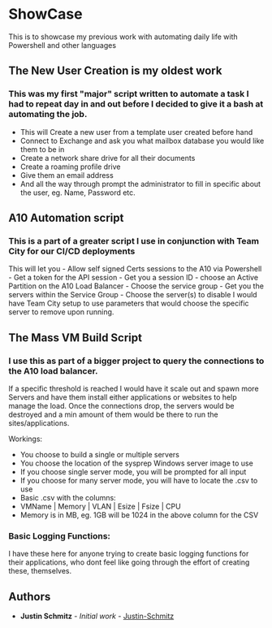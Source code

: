 # ShowCase
This is to showcase my previous work with automating daily life with Powershell and other languages
## The New User Creation is my oldest work
### This was my first "major" script written to automate a task I had to repeat day in and out before I decided to give it a bash at automating the job.
- This will Create a new user from a template user created before hand
- Connect to Exchange and ask you what mailbox database you would like them to be in
- Create a network share drive for all their documents
- Create a roaming profile drive
- Give them an email address
- And all the way through prompt the administrator to fill in specific about the user, eg. Name, Password etc.

## A10 Automation script
### This is a part of a greater script I use in conjunction with Team City for our CI/CD deployments
This will let you
        - Allow self signed Certs sessions to the A10 via Powershell
        - Get a token for the API session
        - Get you a session ID
        - choose an Active Partition on the A10 Load Balancer
        - Choose the service group
        - Get you the servers within the Service Group
        - Choose the server(s) to disable
I would have Team City setup to use parameters that would choose the specific server to remove upon running.

## The Mass VM Build Script
### I use this as part of a bigger project to query the connections to the A10 load balancer. 
If a specific threshold is reached I would have it scale out and spawn more Servers and have them install either applications or websites to help manage the load. Once the connections drop, the servers would be destroyed and a min amount of them would be there to run the sites/applications.

 Workings:
   - You choose to build a single or multiple servers
   - You choose the location of the sysprep Windows server image to use
   - If you choose single server mode, you will be prompted for all input
   - If you choose for many server mode, you will have to locate the .csv to use
   - Basic .csv with the columns:
   - VMName | Memory | VLAN | Esize | Fsize | CPU
   - Memory is in MB, eg. 1GB will be 1024 in the above column for the CSV

### Basic Logging Functions:
I have these here for anyone trying to create basic logging functions for their applications, who dont feel like going through the effort of creating these, themselves.

## Authors

* **Justin Schmitz** - *Initial work* - [Justin-Schmitz](https://github.com/Justin-Schmitz)
